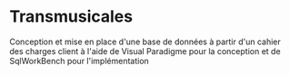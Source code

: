 # Transmusicales
Conception et mise en place d'une base de données à partir d'un cahier des charges client à l'aide de Visual Paradigme pour la conception et de SqlWorkBench pour l'implémentation
